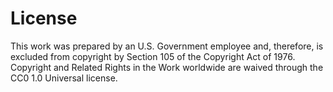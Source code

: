 # License

This work was prepared by an U.S. Government employee and, therefore, is
excluded from copyright by Section 105 of the Copyright Act of 1976. Copyright
and Related Rights in the Work worldwide are waived through the CC0 1.0
Universal license.
